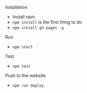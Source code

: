 Installation 

* Install npm
* `npm install` is the first thing to do
* `npm install gh-pages -g` 

Run 
* `npm start`

Test 

* `npm test`

Push to the website 

* `npm run deploy`
